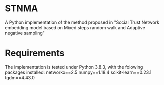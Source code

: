 # STNMA
A Python implementation of the method proposed in "Social Trust Network embedding model based on Mixed steps random walk and Adaptive negative sampling"
# Requirements
The implementation is tested under Python 3.8.3, with the folowing packages installed:
networkx==2.5
numpy==1.18.4
scikit-learn==0.23.1
tqdm==4.43.0
